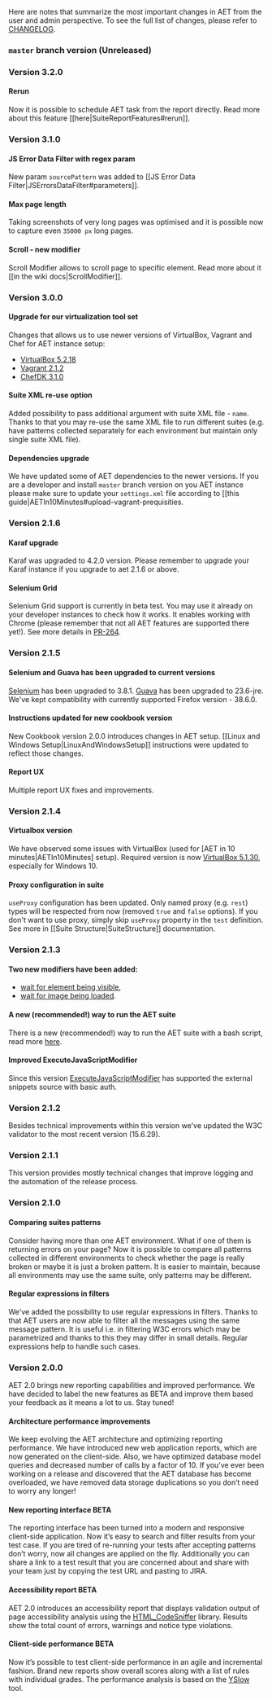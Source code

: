 Here are notes that summarize the most important changes in AET from the user and admin perspective.
To see the full list of changes, please refer to [CHANGELOG](https://github.com/Cognifide/aet/blob/master/CHANGELOG.md).

### `master` branch version (Unreleased)

### Version 3.2.0

#### Rerun
Now it is possible to schedule AET task from the report directly.
Read more about this feature [[here|SuiteReportFeatures#rerun]].

### Version 3.1.0

#### JS Error Data Filter with regex param
New param `sourcePattern` was added to [[JS Error Data Filter|JSErrorsDataFilter#parameters]].

#### Max page length
Taking screenshots of very long pages was optimised and it is possible now to capture even `35000 px`
long pages.

#### Scroll - new modifier
Scroll Modifier allows to scroll page to specific element. Read more about it [[in the wiki docs|ScrollModifier]].

### Version 3.0.0

#### Upgrade for our virtualization tool set

Changes that allows us to use newer versions of VirtualBox, Vagrant and Chef for AET instance setup:

* [VirtualBox 5.2.18](https://www.virtualbox.org/wiki/Downloads)
* [Vagrant 2.1.2](https://releases.hashicorp.com/vagrant/)
* [ChefDK 3.1.0](https://downloads.chef.io/chefdk/stable)

#### Suite XML re-use option
Added possibility to pass additional argument with suite XML file - `name`.
Thanks to that you may re-use the same XML file to run different suites
(e.g. have patterns collected separately for each environment but maintain only single suite XML file).

#### Dependencies upgrade
We have updated some of AET dependencies to the newer versions. If you are a developer and install `master` branch version on you AET instance
please make sure to update your `settings.xml` file according to [[this guide|AETIn10Minutes#upload-vagrant-prequisities.

### Version 2.1.6
#### Karaf upgrade
Karaf was upgraded to 4.2.0 version. Please remember to upgrade your Karaf instance if you upgrade to aet 2.1.6 or above.

#### Selenium Grid
Selenium Grid support is currently in beta test. You may use it already on your developer instances to check how it works.
It enables working with Chrome (please remember that not all AET features are supported there yet!). See more details in [PR-264](https://github.com/Cognifide/aet/pull/264).

### Version 2.1.5
#### Selenium and Guava has been upgraded to current versions
[Selenium](http://www.seleniumhq.org/download) has been upgraded to 3.8.1.
[Guava](https://github.com/google/guava) has been upgraded to 23.6-jre. 
We've kept compatibility with currently supported Firefox version - 38.6.0.

#### Instructions updated for new cookbook version
New Cookbook version 2.0.0 introduces changes in AET setup.
[[Linux and Windows Setup|LinuxAndWindowsSetup]] instructions were updated to reflect those changes.

#### Report UX
Multiple report UX fixes and improvements.

### Version 2.1.4
#### Virtualbox version
We have observed some issues with VirtualBox (used for [AET in 10 minutes|AETIn10Minutes] setup).
Required version is now [VirtualBox 5.1.30](https://www.virtualbox.org/wiki/Download_Old_Builds_5_1), especially for Windows 10.

#### Proxy configuration in suite
`useProxy` configuration has been updated. Only named proxy (e.g. `rest`) types will be respected from now 
(removed `true` and `false` options). If you don't want to use proxy, simply skip `useProxy` property in the `test` definition.
See more in [[Suite Structure|SuiteStructure]] documentation.

### Version 2.1.3
#### Two new modifiers have been added:
- [wait for element being visible](https://github.com/Cognifide/aet/wiki/WaitForElementToBeVisibleModifier),
- [wait for image being loaded](https://github.com/Cognifide/aet/wiki/WaitForImageCompletionModifier).

#### A new (recommended!) way to run the AET suite
There is a new (recommended!) way to run the AET suite with a bash script, read more [here](https://github.com/Cognifide/aet/wiki/ClientScripts).

#### Improved ExecuteJavaScriptModifier
Since this version [ExecuteJavaScriptModifier](https://github.com/Cognifide/aet/wiki/ExecuteJavaScriptModifier) has supported the external snippets source with basic auth.

### Version 2.1.2
Besides technical improvements within this version we've updated the W3C validator to the most recent version (15.6.29).

### Version 2.1.1
This version provides mostly technical changes that improve logging and the automation of the release process.

### Version 2.1.0
#### Comparing suites patterns
Consider having more than one AET environment. What if one of them is returning errors on your page? Now it is possible to compare all patterns collected in different environments to check whether the page is really broken or maybe it is just a broken pattern. It is easier to maintain, because all environments may use the same suite, only patterns may be different.

#### Regular expressions in filters
We've added the possibility to use regular expressions in filters. Thanks to that AET users are now able to filter all the messages using the same message pattern. It is useful i.e. in filtering W3C errors which may be parametrized and thanks to this they may differ in small details. Regular expressions help to handle such cases.

### Version 2.0.0
AET 2.0 brings new reporting capabilities and improved performance. We have decided to label the new features as BETA and 
improve them based your feedback as it means a lot to us. Stay tuned!

#### Architecture performance improvements
We keep evolving the AET architecture and optimizing reporting performance. We have introduced new web application reports, 
which are now generated on the client-side. Also, we have optimized database model queries and decreased number of calls by a factor of 10. 
If you’ve ever been working on a release and discovered that the AET database has become overloaded, we have removed data storage duplications so you don’t need to worry any longer!

#### New reporting interface BETA
The reporting interface has been turned into a modern and responsive client-side application. 
Now it’s easy to search and filter results from your test case. If you are tired of re-running your tests after 
accepting patterns don’t worry, now all changes are applied on the fly. Additionally you can share a link to a test result 
that you are concerned about and share with your team just by copying the test URL and pasting to JIRA.

#### Accessibility report BETA
AET 2.0 introduces an accessibility report that displays validation output of page accessibility analysis using the 
[HTML_CodeSniffer](http://squizlabs.github.io/HTML_CodeSniffer/) library. Results show the total count of errors, warnings and notice type violations.

#### Client-side performance BETA
Now it’s possible to test client-side performance in an agile and incremental fashion. Brand new reports show overall scores along with a 
list of rules with individual grades. The performance analysis is based on the [YSlow](http://yslow.org/) tool.
